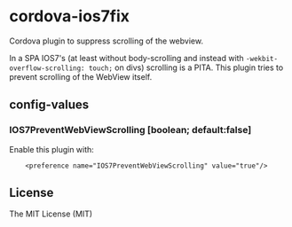 # cordova-ios7fix

Cordova plugin to suppress scrolling of the webview.

In a SPA IOS7's (at least without body-scrolling and instead with `-wekbit-overflow-scrolling: touch;` on divs) scrolling is a PITA. This plugin tries to prevent scrolling of the WebView itself.

## config-values

### IOS7PreventWebViewScrolling [boolean; default:false]
Enable this plugin with:

```
	<preference name="IOS7PreventWebViewScrolling" value="true"/>
```

## License
The MIT License (MIT)
